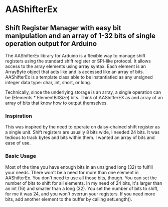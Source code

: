 AAShifterEx
======
Shift Register Manager with easy bit manipulation and an array of 1-32 bits of single operation output for Arduino
--------------------------------------

The AAShifterEx library for Arduino is a flexible way to manage shift registers using the standard shift register or SPI-like protocol.  It allows access to the array elements using array syntax.  Each element is an ArrayByte object that acts like and is accessed like an array of bits.  AAShifterEx is a template class able to be instantiatied as any unsigned integer data type: char, int, short, or long.

Technically, since the underlying storage is an array, a single operation can be (Elements * ElementBitSize) bits.  Think of AAShifterEX as and array of an array of bits that know how to output themselves.

### Inspiration

This was inspired by the need to operate on daisy-chained shift register as a single unit.  Shift registers are usually 8 bits wide, I needed 24 bits.  It was tedious to track bytes and bits within them.  I wanted an array of bits and ease of use.

### Basic Usage

Most of the time you have enough bits in an unsigned long (32) to fulfill your needs.  There won't be a need for more than one element in AAShifterEx.  You don't need to use all those bits, though. You can set the number of bits to shift for all elements.  In my need of 24 bits, it's larger than an int (16) and smaller than a long (32).  You set the number of bits to shift, for me it was 24, and you won't overrun your registers.  If you need more bits, add another element to the buffer by calling setLength().


